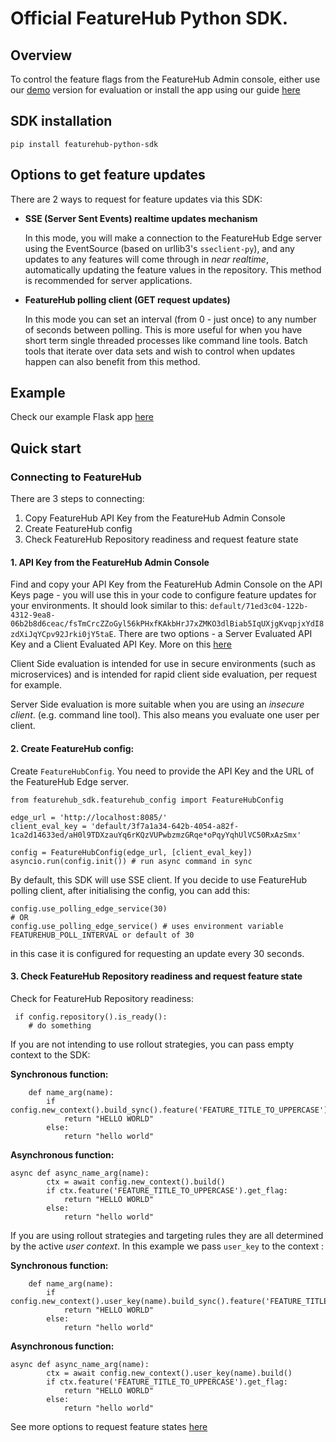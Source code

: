 # Official FeatureHub Python SDK.

## Overview
To control the feature flags from the FeatureHub Admin console, either use our [demo](https://demo.featurehub.io) version for evaluation or install the app using our guide [here](https://docs.featurehub.io/featurehub/latest/installation.html)

## SDK installation

`pip install featurehub-python-sdk`


## Options to get feature updates

There are 2 ways to request for feature updates via this SDK:

- **SSE (Server Sent Events) realtime updates mechanism**

  In this mode, you will make a connection to the FeatureHub Edge server using the EventSource (based on urllib3's `sseclient-py`), and any updates to any features will come through in _near realtime_, automatically updating the feature values in the repository. This method is recommended for server applications.

- **FeatureHub polling client (GET request updates)**

    In this mode you can set an interval (from 0 - just once) to any number of seconds between polling. This is more useful for when you have short term single threaded
    processes like command line tools. Batch tools that iterate over data sets and wish to control when updates happen can also benefit from this method.

## Example

Check our example Flask app [here](https://github.com/featurehub-io/featurehub-python-sdk/tree/main/example)

## Quick start

### Connecting to FeatureHub
There are 3 steps to connecting:
1) Copy FeatureHub API Key from the FeatureHub Admin Console
2) Create FeatureHub config
3) Check FeatureHub Repository readiness and request feature state

#### 1. API Key from the FeatureHub Admin Console
Find and copy your API Key from the FeatureHub Admin Console on the API Keys page -
you will use this in your code to configure feature updates for your environments.
It should look similar to this: ```default/71ed3c04-122b-4312-9ea8-06b2b8d6ceac/fsTmCrcZZoGyl56kPHxfKAkbHrJ7xZMKO3dlBiab5IqUXjgKvqpjxYdI8zdXiJqYCpv92Jrki0jY5taE```.
There are two options - a Server Evaluated API Key and a Client Evaluated API Key. More on this [here](https://docs.featurehub.io/#_client_and_server_api_keys)

Client Side evaluation is intended for use in secure environments (such as microservices) and is intended for rapid client side evaluation, per request for example.

Server Side evaluation is more suitable when you are using an _insecure client_. (e.g. command line tool). This also means you evaluate one user per client.

#### 2. Create FeatureHub config:

Create `FeatureHubConfig`. You need to provide the API Key and the URL of the FeatureHub Edge server.

```python3
from featurehub_sdk.featurehub_config import FeatureHubConfig

edge_url = 'http://localhost:8085/'
client_eval_key = 'default/3f7a1a34-642b-4054-a82f-1ca2d14633ed/aH0l9TDXzauYq6rKQzVUPwbzmzGRqe*oPqyYqhUlVC50RxAzSmx'

config = FeatureHubConfig(edge_url, [client_eval_key])
asyncio.run(config.init()) # run async command in sync

```

By default, this SDK will use SSE client. If you decide to use FeatureHub polling client, after initialising the config, you can add this:

```python3
config.use_polling_edge_service(30)
# OR
config.use_polling_edge_service() # uses environment variable FEATUREHUB_POLL_INTERVAL or default of 30 
```

in this case it is configured for requesting an update every 30 seconds.

#### 3. Check FeatureHub Repository readiness and request feature state

Check for FeatureHub Repository readiness:
```python3
 if config.repository().is_ready():
    # do something
```

If you are not intending to use rollout strategies, you can pass empty context to the SDK:

**Synchronous function:**

```python3
    def name_arg(name):
        if config.new_context().build_sync().feature('FEATURE_TITLE_TO_UPPERCASE').get_flag:
            return "HELLO WORLD"
        else:
            return "hello world"
```

**Asynchronous function:**

```python3
async def async_name_arg(name):
        ctx = await config.new_context().build()
        if ctx.feature('FEATURE_TITLE_TO_UPPERCASE').get_flag:
            return "HELLO WORLD"
        else:
            return "hello world"
```


If you are using rollout strategies and targeting rules they are all determined by the active _user context_. In this example we pass `user_key` to the context :

**Synchronous function:**

```python3
    def name_arg(name):
        if config.new_context().user_key(name).build_sync().feature('FEATURE_TITLE_TO_UPPERCASE').get_flag:
            return "HELLO WORLD"
        else:
            return "hello world"
```

**Asynchronous function:**

```python3
async def async_name_arg(name):
        ctx = await config.new_context().user_key(name).build()
        if ctx.feature('FEATURE_TITLE_TO_UPPERCASE').get_flag:
            return "HELLO WORLD"
        else:
            return "hello world"
```

See more options to request feature states [here](https://github.com/featurehub-io/featurehub-python-sdk/blob/main/featurehub_sdk/client_context.py)
